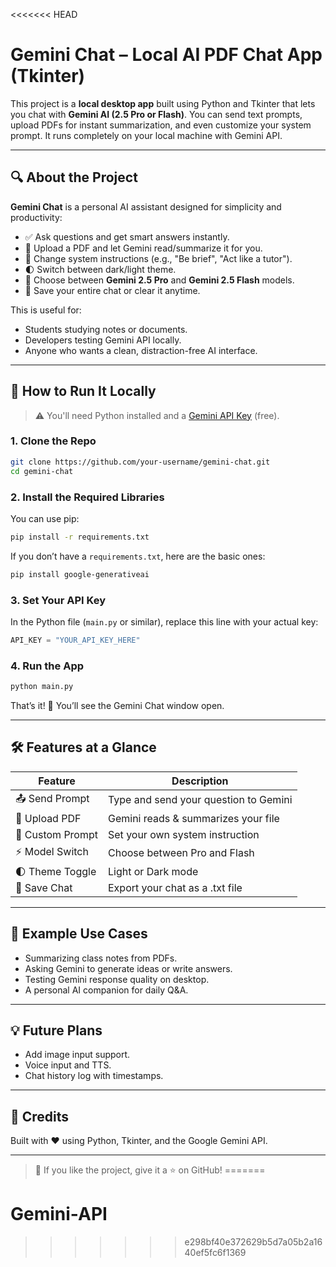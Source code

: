 <<<<<<< HEAD
# Gemini Chat – Local AI PDF Chat App (Tkinter)

This project is a **local desktop app** built using Python and Tkinter that lets you chat with **Gemini AI (2.5 Pro or Flash)**. You can send text prompts, upload PDFs for instant summarization, and even customize your system prompt. It runs completely on your local machine with Gemini API.

---

## 🔍 About the Project

**Gemini Chat** is a personal AI assistant designed for simplicity and productivity:

- ✅ Ask questions and get smart answers instantly.
- 📎 Upload a PDF and let Gemini read/summarize it for you.
- 🧠 Change system instructions (e.g., "Be brief", "Act like a tutor").
- 🌓 Switch between dark/light theme.
- 💬 Choose between **Gemini 2.5 Pro** and **Gemini 2.5 Flash** models.
- 💾 Save your entire chat or clear it anytime.

This is useful for:
- Students studying notes or documents.
- Developers testing Gemini API locally.
- Anyone who wants a clean, distraction-free AI interface.

---

## 🚀 How to Run It Locally

> ⚠️ You'll need Python installed and a [Gemini API Key](https://aistudio.google.com/app/apikey) (free).

### 1. Clone the Repo
```bash
git clone https://github.com/your-username/gemini-chat.git
cd gemini-chat
```

### 2. Install the Required Libraries
You can use pip:
```bash
pip install -r requirements.txt
```

If you don’t have a `requirements.txt`, here are the basic ones:
```bash
pip install google-generativeai
```

### 3. Set Your API Key
In the Python file (`main.py` or similar), replace this line with your actual key:
```python
API_KEY = "YOUR_API_KEY_HERE"
```

### 4. Run the App
```bash
python main.py
```

That’s it! 🎉 You’ll see the Gemini Chat window open.

---

## 🛠 Features at a Glance

| Feature         | Description                            |
|----------------|----------------------------------------|
| 📤 Send Prompt  | Type and send your question to Gemini |
| 📎 Upload PDF   | Gemini reads & summarizes your file    |
| 🧠 Custom Prompt | Set your own system instruction        |
| ⚡ Model Switch | Choose between Pro and Flash           |
| 🌓 Theme Toggle | Light or Dark mode                     |
| 💾 Save Chat    | Export your chat as a .txt file        |

---

## 📌 Example Use Cases
- Summarizing class notes from PDFs.
- Asking Gemini to generate ideas or write answers.
- Testing Gemini response quality on desktop.
- A personal AI companion for daily Q&A.

---

## 💡 Future Plans
- Add image input support.
- Voice input and TTS.
- Chat history log with timestamps.

---

## 🙌 Credits
Built with ❤️ using Python, Tkinter, and the Google Gemini API.

---

> 🧠 If you like the project, give it a ⭐ on GitHub!
=======
# Gemini-API
>>>>>>> e298bf40e372629b5d7a05b2a1640ef5fc6f1369
